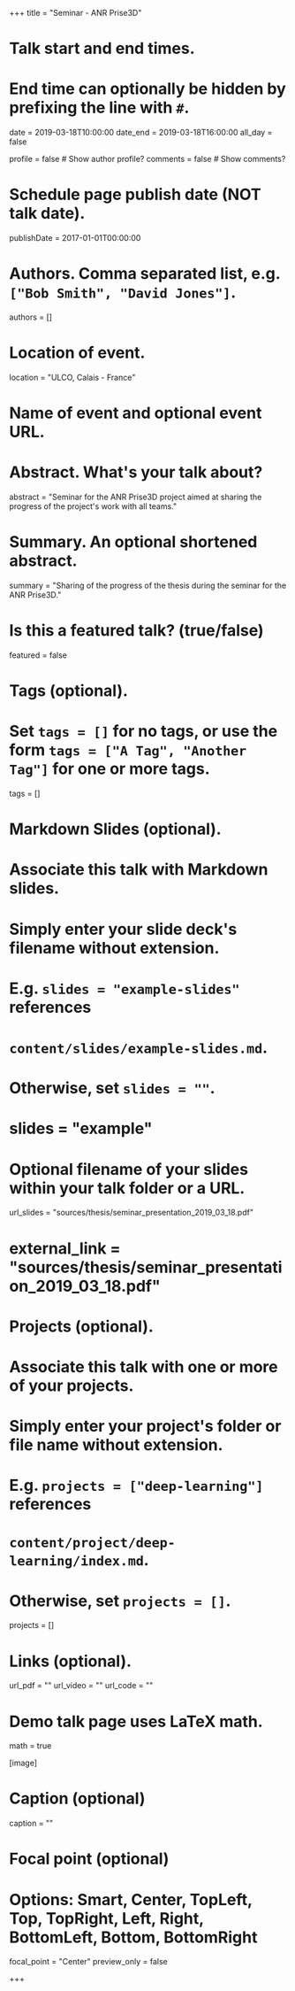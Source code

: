 +++
title = "Seminar - ANR Prise3D"

# Talk start and end times.
#   End time can optionally be hidden by prefixing the line with `#`.
date = 2019-03-18T10:00:00
date_end = 2019-03-18T16:00:00
all_day = false

profile = false  # Show author profile?
comments = false  # Show comments?

# Schedule page publish date (NOT talk date).
publishDate = 2017-01-01T00:00:00

# Authors. Comma separated list, e.g. `["Bob Smith", "David Jones"]`.
authors = []

# Location of event.
location = "ULCO, Calais - France"

# Name of event and optional event URL.

# Abstract. What's your talk about?
abstract = "Seminar for the ANR Prise3D project aimed at sharing the progress of the project's work with all teams."

# Summary. An optional shortened abstract.
summary = "Sharing of the progress of the thesis during the seminar for the ANR Prise3D."

# Is this a featured talk? (true/false)
featured = false

# Tags (optional).
#   Set `tags = []` for no tags, or use the form `tags = ["A Tag", "Another Tag"]` for one or more tags.
tags = []

# Markdown Slides (optional).
#   Associate this talk with Markdown slides.
#   Simply enter your slide deck's filename without extension.
#   E.g. `slides = "example-slides"` references 
#   `content/slides/example-slides.md`.
#   Otherwise, set `slides = ""`.
# slides = "example"

# Optional filename of your slides within your talk folder or a URL.
url_slides = "sources/thesis/seminar_presentation_2019_03_18.pdf"
# external_link = "sources/thesis/seminar_presentation_2019_03_18.pdf"

# Projects (optional).
#   Associate this talk with one or more of your projects.
#   Simply enter your project's folder or file name without extension.
#   E.g. `projects = ["deep-learning"]` references 
#   `content/project/deep-learning/index.md`.
#   Otherwise, set `projects = []`.
projects = []

# Links (optional).
url_pdf = ""
url_video = ""
url_code = ""

# Demo talk page uses LaTeX math.
math = true

[image]
  # Caption (optional)
  caption = ""
 
  # Focal point (optional)
  # Options: Smart, Center, TopLeft, Top, TopRight, Left, Right, BottomLeft, Bottom, BottomRight
  focal_point = "Center"
  preview_only = false

+++


